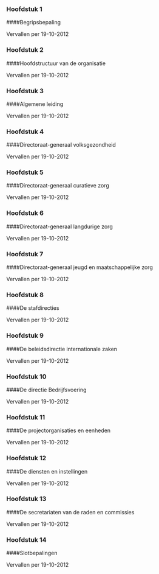 <meta http-equiv='Content-Type' content='text/html; charset=utf-8' />

### Hoofdstuk  1  

####Begripsbepaling

Vervallen per 19-10-2012 

### Hoofdstuk  2  

####Hoofdstructuur van de organisatie

Vervallen per 19-10-2012 

### Hoofdstuk  3  

####Algemene leiding

Vervallen per 19-10-2012 

### Hoofdstuk  4  

####Directoraat-generaal volksgezondheid

Vervallen per 19-10-2012 

### Hoofdstuk  5  

####Directoraat-generaal curatieve zorg

Vervallen per 19-10-2012 

### Hoofdstuk  6  

####Directoraat-generaal langdurige zorg

Vervallen per 19-10-2012 

### Hoofdstuk  7  

####Directoraat-generaal jeugd en maatschappelijke zorg

Vervallen per 19-10-2012 

### Hoofdstuk  8  

####De stafdirecties

Vervallen per 19-10-2012 

### Hoofdstuk  9  

####De beleidsdirectie internationale zaken

Vervallen per 19-10-2012 

### Hoofdstuk  10  

####De directie Bedrijfsvoering

Vervallen per 19-10-2012 

### Hoofdstuk  11  

####De projectorganisaties en eenheden

Vervallen per 19-10-2012 

### Hoofdstuk  12  

####De diensten en instellingen

Vervallen per 19-10-2012 

### Hoofdstuk  13  

####De secretariaten van de raden en commissies

Vervallen per 19-10-2012 

### Hoofdstuk  14  

####Slotbepalingen

Vervallen per 19-10-2012 


